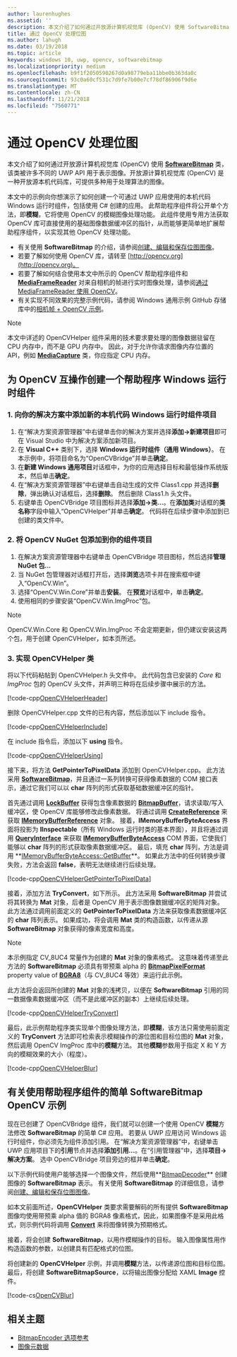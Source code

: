 ```yaml
---
author: laurenhughes
ms.assetid: ''
description: 本文介绍了如何通过开放源计算机视觉库 (OpenCV) 使用 SoftwareBitmap 类。
title: 通过 OpenCV 处理位图
ms.author: lahugh
ms.date: 03/19/2018
ms.topic: article
keywords: windows 10, uwp, opencv, softwarebitmap
ms.localizationpriority: medium
ms.openlocfilehash: b9f1f2050590267d0a98779eba11bbe0b363da0c
ms.sourcegitcommit: 93c0a60cf531c7d9fe7b00e7cf78df86906f9d6e
ms.translationtype: MT
ms.contentlocale: zh-CN
ms.lasthandoff: 11/21/2018
ms.locfileid: "7560771"
---
```

# <a name="process-bitmaps-with-opencv"></a>通过 OpenCV 处理位图

本文介绍了如何通过开放源计算机视觉库 (OpenCV) 使用 **[SoftwareBitmap](https://docs.microsoft.com/uwp/api/Windows.Graphics.Imaging.SoftwareBitmap)** 类，该类被许多不同的 UWP API 用于表示图像。开放源计算机视觉库 (OpenCV) 是一种开放源本机代码库，可提供多种用于处理算法的图像。 

本文中的示例向你想演示了如何创建一个可通过 UWP 应用使用的本机代码 Windows 运行时组件，包括使用 C# 创建的应用。 此帮助程序组件将公开单个方法，即**模糊**，它将使用 OpenCV 的模糊图像处理功能。 此组件使用专用方法获取 OpenCV 库可直接使用的基础图像数据缓冲区的指针，从而能够更简单地扩展帮助程序组件，以实现其他 OpenCV 处理功能。 

* 有关使用 **SoftwareBitmap** 的介绍，请参阅[创建、编辑和保存位图图像](imaging.md)。 
* 若要了解如何使用 OpenCV 库，请转至 [http://opencv.org](http://opencv.org)。
* 若要了解如何结合使用本文中所示的 OpenCV 帮助程序组件和 **[MediaFrameReader](https://docs.microsoft.com/uwp/api/windows.media.capture.frames.mediaframereader)** 对来自相机的帧进行实时图像处理，请参阅[通过 MediaFrameReader 使用 OpenCV](use-opencv-with-mediaframereader.md)。
* 有关实现不同效果的完整示例代码，请参阅 Windows 通用示例 GitHub 存储库中的[相机帧 + OpenCV 示例](https://go.microsoft.com/fwlink/?linkid=854003)。

> [!NOTE] 
> 本文中详述的 OpenCVHelper 组件采用的技术要求要处理的图像数据驻留在 CPU 内存中，而不是 GPU 内存中。 因此，对于允许你请求图像内存位置的 API，例如 **[MediaCapture](https://docs.microsoft.com/uwp/api/windows.media.capture.mediacapture)** 类，你应指定 CPU 内存。

## <a name="create-a-helper-windows-runtime-component-for-opencv-interop"></a>为 OpenCV 互操作创建一个帮助程序 Windows 运行时组件

### <a name="1-add-a-new-native-code-windows-runtime-component-project-to-your-solution"></a>1. 向你的解决方案中添加新的本机代码 Windows 运行时组件项目

1. 在“解决方案资源管理器”中右键单击你的解决方案并选择**添加->新建项目**即可在 Visual Studio 中为解决方案添加新项目。 
2. 在 **Visual C++** 类别下，选择 **Windows 运行时组件（通用 Windows）**。 在本示例中，将项目命名为“OpenCVBridge”并单击**确定**。 
3. 在**新建 Windows 通用项目**对话框中，为你的应用选择目标和最低操作系统版本，然后单击**确定**。
4. 在“解决方案资源管理器”中右键单击自动生成的文件 Class1.cpp 并选择**删除**，弹出确认对话框后，选择**删除**。 然后删除 Class1.h 头文件。
5. 右键单击 OpenCVBridge 项目图标并选择**添加->类...**。在**添加类**对话框的**类名称**字段中输入“OpenCVHelper”并单击**确定**。 代码将在后续步骤中添加到已创建的类文件中。

### <a name="2-add-the-opencv-nuget-packages-to-your-component-project"></a>2. 将 OpenCV NuGet 包添加到你的组件项目

1. 在解决方案资源管理器中右键单击 OpenCVBridge 项目图标，然后选择**管理 NuGet 包...**
2. 当 NuGet 包管理器对话框打开后，选择**浏览**选项卡并在搜索框中键入“OpenCV.Win”。
3. 选择“OpenCV.Win.Core”并单击**安装**。 在**预览**对话框中，单击**确定**。
4. 使用相同的步骤安装“OpenCV.Win.ImgProc”包。

> [!NOTE]
> OpenCV.Win.Core 和 OpenCV.Win.ImgProc 不会定期更新，但仍建议安装这两个包，用于创建 OpenCVHelper，如本页所述。

### <a name="3-implement-the-opencvhelper-class"></a>3. 实现 OpenCVHelper 类

将以下代码粘帖到 OpenCVHelper.h 头文件中。 此代码包含已安装的 *Core* 和 *ImgProc* 包的 OpenCV 头文件，并声明三种将在后续步骤中展示的方法。

[!code-cpp[OpenCVHelperHeader](./code/ImagingWin10/cs/OpenCVBridge/OpenCVHelper.h#SnippetOpenCVHelperHeader)]

删除 OpenCVHelper.cpp 文件的已有内容，然后添加以下 include 指令。 

[!code-cpp[OpenCVHelperInclude](./code/ImagingWin10/cs/OpenCVBridge/OpenCVHelper.cpp#SnippetOpenCVHelperInclude)]

在 include 指令后，添加以下 **using** 指令。 

[!code-cpp[OpenCVHelperUsing](./code/ImagingWin10/cs/OpenCVBridge/OpenCVHelper.cpp#SnippetOpenCVHelperUsing)]

接下来，将方法 **GetPointerToPixelData** 添加到 OpenCVHelper.cpp。 此方法采用 **[SoftwareBitmap](https://docs.microsoft.com/uwp/api/Windows.Graphics.Imaging.SoftwareBitmap)**，并且通过一系列转换可获得像素数据的 COM 接口表示，通过它我们可以以 **char** 阵列的形式获取基础数据缓冲区的指针。 

首先通过调用 **[LockBuffer](https://docs.microsoft.com/uwp/api/windows.graphics.imaging.softwarebitmap.lockbuffer)** 获得包含像素数据的 **[BitmapBuffer](https://docs.microsoft.com/uwp/api/windows.graphics.imaging.bitmapbuffer)**，请求读取/写入缓冲区，使 OpenCV 库能够修改此像素数据。  将通过调用 **[CreateReference](https://docs.microsoft.com/uwp/api/windows.graphics.imaging.bitmapbuffer.CreateReference)** 来获取 **[IMemoryBufferReference](https://docs.microsoft.com/uwp/api/windows.foundation.imemorybufferreference)** 对象。 接着，**IMemoryBufferByteAccess** 界面将投影为 **IInspectable**（所有 Windows 运行时类的基本界面），并且将通过调用 **[QueryInterface](https://msdn.microsoft.com/library/windows/desktop/ms682521(v=vs.85).aspx)** 来获取 **[IMemoryBufferByteAccess](https://msdn.microsoft.com/library/mt297505(v=vs.85).aspx)** COM 界面，它使我们能够以 **char** 阵列的形式获取像素数据缓冲区。 最后，填充 **char** 阵列，方法是调用 **[IMemoryBufferByteAccess::GetBuffer](https://msdn.microsoft.com/library/mt297506(v=vs.85).aspx)**。 如果此方法中的任何转换步骤失败，方法会返回 **false**，表明无法继续进行后续处理。

[!code-cpp[OpenCVHelperGetPointerToPixelData](./code/ImagingWin10/cs/OpenCVBridge/OpenCVHelper.cpp#SnippetOpenCVHelperGetPointerToPixelData)]

接着，添加方法 **TryConvert**，如下所示。 此方法采用 **SoftwareBitmap** 并尝试将其转换为 **Mat** 对象，后者是 OpenCV 用于表示图像数据缓冲区的矩阵对象。 此方法通过调用前面定义的 **GetPointerToPixelData** 方法来获取像素数据缓冲区的 **char** 阵列表示。 如果成功，将会调用 **Mat** 类的构造函数，以传递从源 **SoftwareBitmap** 对象获得的像素宽度和高度。 

> [!NOTE] 
> 本示例指定 CV_8UC4 常量作为创建的 **Mat** 对象的像素格式。 这意味着传递至此方法的 **SoftwareBitmap** 必须具有带预乘 alpha 的 **[BitmapPixelFormat](https://docs.microsoft.com/uwp/api/windows.graphics.imaging.softwarebitmap.BitmapPixelFormat)** property value of  **[BGRA8](https://docs.microsoft.com/uwp/api/Windows.Graphics.Imaging.BitmapPixelFormat)**（与 CV_8UC4 等效）来运行此示例。

此方法将会返回所创建的 **Mat** 对象的浅拷贝，以便在 **SoftwareBitmap** 引用的同一数据像素数据缓冲区（而不是此缓冲区的副本）上继续后续处理。

[!code-cpp[OpenCVHelperTryConvert](./code/ImagingWin10/cs/OpenCVBridge/OpenCVHelper.cpp#SnippetOpenCVHelperTryConvert)]

最后，此示例帮助程序类实现单个图像处理方法，即**模糊**，该方法只需使用前面定义的 **TryConvert** 方法即可检索表示模糊操作的源位图和目标位图的 **Mat** 对象，然后调用 OpenCV ImgProc 库中的**模糊**方法。 其他**模糊**参数用于指定 X 和 Y 方向的模糊效果的大小（程度）。

[!code-cpp[OpenCVHelperBlur](./code/ImagingWin10/cs/OpenCVBridge/OpenCVHelper.cpp#SnippetOpenCVHelperBlur)]


## <a name="a-simple-softwarebitmap-opencv-example-using-the-helper-component"></a>有关使用帮助程序组件的简单 SoftwareBitmap OpenCV 示例
现在已创建了 OpenCVBridge 组件，我们就可以创建一个使用 OpenCV **模糊**方法修改 **SoftwareBitmap** 的简单 C# 应用。 若要从 UWP 应用访问 Windows 运行时组件，你必须先为组件添加引用。 在“解决方案资源管理器”中，右键单击 UWP 应用项目下的**引用**节点并选择**添加引用...**。在“引用管理器”中，选择**项目->解决方案**。 选中 OpenCVBridge 项目旁边的框并单击**确定**。

以下示例代码使用户能够选择一个图像文件，然后使用**[BitmapDecoder](https://docs.microsoft.com/uwp/api/windows.graphics.imaging.bitmapencoder)** 创建图像的 **SoftwareBitmap** 表示。 有关使用 **SoftwareBitmap** 的详细信息，请参阅[创建、编辑和保存位图图像](https://docs.microsoft.com/windows/uwp/audio-video-camera/imaging)。

如本文前面所述，**OpenCVHelper** 类要求需要解码的所有提供 **SoftwareBitmap** 图像均使用带预乘 alpha 值的 BGRA8 像素格式，因此，如果图像不是采用此格式，则示例代码将调用 **[Convert](https://docs.microsoft.com/uwp/api/windows.graphics.imaging.softwarebitmap.BitmapAlphaMode)** 来将图像转换为预期格式。

接着，将会创建 **SoftwareBitmap**，以用作模糊操作的目标。 输入图像属性用作构造函数的参数，以创建具有匹配格式的位图。

将创建新的 **OpenCVHelper** 示例，并调用**模糊**方法，以传递源位图和目标位图。 最后，将创建 **SoftwareBitmapSource**，以将输出图像分配给 XAML **Image** 控件。


[!code-cs[OpenCVBlur](./code/ImagingWin10/cs/MainPage.OpenCV.xaml.cs#SnippetOpenCVBlur)]

## <a name="related-topics"></a>相关主题

* [BitmapEncoder 选项参考](bitmapencoder-options-reference.md)
* [图像元数据](image-metadata.md)
 

 




